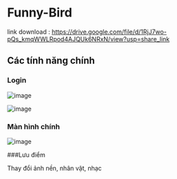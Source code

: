 # Funny-Bird
link download : https://drive.google.com/file/d/1RjJ7wo-pQs_kmqWWLRpod4AJQUk6NRxN/view?usp=share_link

## Các tính năng chính 

### Login 

![image](https://user-images.githubusercontent.com/82514167/236882628-bf15b3f7-1fc7-452d-bc0b-ed4972c641c3.png)

![image](https://user-images.githubusercontent.com/82514167/236882818-a0dc64b8-6f25-4b0c-b7a7-baa5f3af2bf0.png)


### Màn hình chính 

![image](https://user-images.githubusercontent.com/82514167/236881678-c0bba061-95de-4c66-bd6b-a01aacfc0121.png)
  
  
###Lưu điểm
  
  Thay đổi ảnh nền, nhân vật, nhạc 
  

